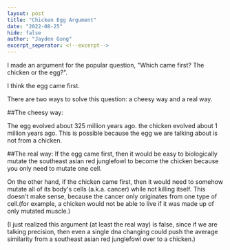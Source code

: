 ```yaml
---
layout: post
title: "Chicken Egg Argument"
date: "2022-08-25"
hide: false
author: "Jayden Gong"
excerpt_seperator: <!--excerpt-->
---
```


I made an argument for the popular question, "Which came first? The chicken or the egg?".

<!--excerpt-->

I think the egg came first.

There are two ways to solve this question: a cheesy way and a real way.

##The cheesy way:

The egg evolved about 325 million years ago. the chicken evolved about 1 million years ago. This is possible because the egg we are talking about is not from a chicken.

##The real way:
If the egg came first, then it would be easy to biologically mutate the southeast asian red junglefowl to become the chicken because you only need to mutate one cell.

On the other hand, if the chicken came first, then it would need to somehow mutate all of its body's cells (a.k.a. cancer) while not killing itself. This doesn't make sense, because the cancer only originates from one type of cell.(for example, a chicken would not be able to live if it was made up of only mutated muscle.) 

(I just realized this argument (at least the real way) is false, since if we are talking precision, then even a single dna changing could push the average similarity from a southeast asian red junglefowl over to a chicken.)

